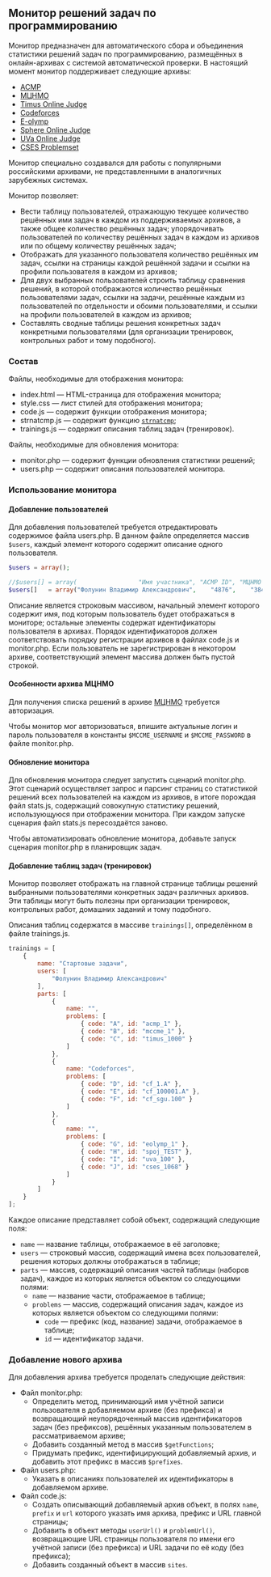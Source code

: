 ## Монитор решений задач по программированию ##

Монитор предназначен для автоматического сбора и объединения статистики решений задач по программированию, размещённых в онлайн-архивах с системой автоматической проверки. В настоящий момент монитор поддерживает следующие архивы:
* [ACMP][acmp]
* [МЦНМО][mccme]
* [Timus Online Judge][timus]
* [Codeforces][cf]
* [E-olymp][eolymp]
* [Sphere Online Judge][spoj]
* [UVa Online Judge][uva]
* [CSES Problemset][cses]

Монитор специально создавался для работы с популярными российскими архивами, не представленными в аналогичных зарубежных системах.

Монитор позволяет:
* Вести таблицу пользователей, отражающую текущее количество решённых ими задач в каждом из поддерживаемых архивов, а также общее количество решённых задач; упорядочивать пользователей по количеству решённых задач в каждом из архивов или по общему количеству решённых задач;
* Отображать для указанного пользователя количество решённых им задач, ссылки на страницы каждой решённой задачи и ссылки на профили пользователя в каждом из архивов;
* Для двух выбранных пользователей строить таблицу сравнения решений, в которой отображаются количество решённых пользователями задач, ссылки на задачи, решённые каждым из пользователей по отдельности и обоими пользователями, и ссылки на профили пользователей в каждом из архивов;
* Составлять сводные таблицы решения конкретных задач конкретными пользователями (для организации тренировок, контрольных работ и тому подобного).

### Состав ###

Файлы, необходимые для отображения монитора:

* index.html — HTML-страница для отображения монитора;
* style.css — лист стилей для отображения монитора;
* code.js — содержит функции отображения монитора;
* strnatcmp.js — содержит функцию [``strnatcmp``][strnatcmp];
* trainings.js — содержит описания таблиц задач (тренировок).

Файлы, необходимые для обновления монитора:

* monitor.php — содержит функции обновления статистики решений;
* users.php — содержит описания пользователей монитора.

### Использование монитора ###

#### Добавление пользователей ####

Для добавления пользователей требуется отредактировать содержимое файла users.php. В данном файле определяется массив ``$users``, каждый элемент которого содержит описание одного пользователя.

```php
$users = array();

//$users[] = array(                 "Имя участника", "ACMP ID", "МЦНМО ID", "Timus ID", "Codeforces ID", "E-olymp ID", "SPOJ ID", "UVa ID", "CSES ID");
$users[]   = array("Фолунин Владимир Александрович",    "4876",    "38459",    "96779",       "ctrlalt",    "ctrlalt", "ctrlalt", "882414",   "27145");
```

Описание является строковым массивом, начальный элемент которого содержит имя, под которым пользователь будет отображаться в мониторе; остальные элементы содержат идентификаторы пользователя в архивах. Порядок идентификаторов должен соответствовать порядку регистрации архивов в файлах code.js и monitor.php. Если пользователь не зарегистрирован в некотором архиве, соответствующий элемент массива должен быть пустой строкой.

#### Особенности архива МЦНМО ####

Для получения списка решений в архиве [МЦНМО][mccme] требуется авторизация.

Чтобы монитор мог авторизоваться, впишите актуальные логин и пароль пользователя в константы ``$MCCME_USERNAME`` и ``$MCCME_PASSWORD`` в файле monitor.php.

#### Обновление монитора ####

Для обновления монитора следует запустить сценарий monitor.php. Этот сценарий осуществляет запрос и парсинг страниц со статистикой решений всех пользователей на каждом из архивов, в итоге порождая файл stats.js, содержащий совокупную статистику решений, использующуюся при отображении монитора. При каждом запуске сценария файл stats.js пересоздаётся заново.

Чтобы автоматизировать обновление монитора, добавьте запуск сценария monitor.php в планировщик задач.

#### Добавление таблиц задач (тренировок) ####

Монитор позволяет отображать на главной странице таблицы решений выбранными пользователями конкретных задач различных архивов. Эти таблицы могут быть полезны при организации тренировок, контрольных работ, домашних заданий и тому подобного.

Описания таблиц содержатся в массиве ``trainings[]``, определённом в файле trainings.js.

```javascript
trainings = [
    {
        name: "Стартовые задачи",
        users: [
            "Фолунин Владимир Александрович"
        ],
        parts: [
            {
                name: "",
                problems: [
                    { code: "A", id: "acmp_1" },
                    { code: "B", id: "mccme_1" },
                    { code: "C", id: "timus_1000" }
                ]
            },
            {
                name: "Codeforces",
                problems: [
                    { code: "D", id: "cf_1.A" },
                    { code: "E", id: "cf_100001.A" },
                    { code: "F", id: "cf_sgu.100" }
                ]
            },
            {
                name: "",
                problems: [
                    { code: "G", id: "eolymp_1" },
                    { code: "H", id: "spoj_TEST" },
                    { code: "I", id: "uva_100" },
                    { code: "J", id: "cses_1068" }
                ]
            }
        ]
    }
];
```

Каждое описание представляет собой объект, содержащий следующие поля:
* ``name`` — название таблицы, отображаемое в её заголовке;
* ``users`` — строковый массив, содержащий имена всех пользователей, решения которых должны отображаться в таблице;
* ``parts`` — массив, содержащий описания частей таблицы (наборов задач), каждое из которых является объектом со следующими полями:
    * ``name`` — название части, отображаемое в таблице;
    * ``problems`` — массив, содержащий описания задач, каждое из которых является объектом со следующими полями:
        * ``code`` — префикс (код, название) задачи, отображаемое в таблице;
        * ``id`` — идентификатор задачи.

### Добавление нового архива ###

Для добавления архива требуется проделать следующие действия:

* Файл monitor.php:
    * Определить метод, принимающий имя учётной записи пользователя в добавляемом архиве (без префикса) и возвращающий неупорядоченный массив идентификаторов задач (без префиксов), решённых указанным пользователем в рассматриваемом архиве;
    * Добавить созданный метод в массив ``$getFunctions``;
    * Придумать префикс, идентифицирующий добавляемый архив, и добавить этот префикс в массив ``$prefixes``.
* Файл users.php:
    * Указать в описаниях пользователей их идентификаторы в добавляемом архиве.
* Файл code.js:
    * Создать описывающий добавляемый архив объект, в полях ``name``, ``prefix`` и ``url`` которого указать имя архива, префикс и URL главной страницы;
    * Добавить в объект методы ``userUrl()`` и ``problemUrl()``, возвращающие URL страницы пользователя по имени его учётной записи (без префикса) и URL задачи по её коду (без префикса);
    * Добавить созданный объект в массив ``sites``.


[acmp]:https://acmp.ru
[mccme]:https://informatics.msk.ru
[timus]:https://acm.timus.ru
[cf]:https://codeforces.com
[eolymp]:https://www.e-olymp.com
[spoj]:https://www.spoj.com
[uva]:https://onlinejudge.org
[cses]:https://cses.fi/problemset
[strnatcmp]:https://github.com/kvz/phpjs/blob/master/functions/strings/strnatcmp.js